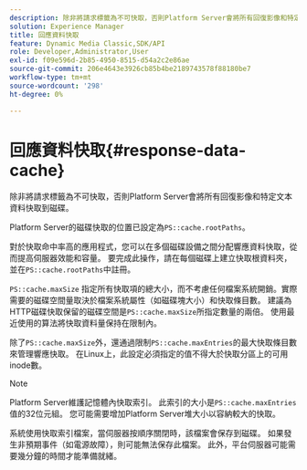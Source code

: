 ```yaml
---
description: 除非將請求標籤為不可快取，否則Platform Server會將所有回復影像和特定文本資料快取到磁碟。
solution: Experience Manager
title: 回應資料快取
feature: Dynamic Media Classic,SDK/API
role: Developer,Administrator,User
exl-id: f09e596d-2b85-4950-8515-d54a2c2e86ae
source-git-commit: 206e4643e3926cb85b4be2189743578f88180be7
workflow-type: tm+mt
source-wordcount: '298'
ht-degree: 0%

---
```


# 回應資料快取{#response-data-cache}

除非將請求標籤為不可快取，否則Platform Server會將所有回復影像和特定文本資料快取到磁碟。

Platform Server的磁碟快取的位置已設定為`PS::cache.rootPaths`。

對於快取命中率高的應用程式，您可以在多個磁碟設備之間分配響應資料快取，從而提高伺服器效能和容量。 要完成此操作，請在每個磁碟上建立快取根資料夾，並在`PS::cache.rootPaths`中註冊。

`PS::cache.maxSize` 指定所有快取項的總大小，而不考慮任何檔案系統開銷。實際需要的磁碟空間量取決於檔案系統屬性（如磁碟塊大小）和快取條目數。 建議為HTTP磁碟快取保留的磁碟空間是`PS::cache.maxSize`所指定數量的兩倍。 使用最近使用的算法將快取資料量保持在限制內。

除了`PS::cache.maxSize`外，還通過限制`PS::cache.maxEntries`的最大快取條目數來管理響應快取。 在Linux上，此設定必須指定的值不得大於快取分區上的可用inode數。

>[!NOTE]
>
>Platform Server維護記憶體內快取索引。 此索引的大小是`PS::cache.maxEntries`值的32位元組。 您可能需要增加Platform Server堆大小以容納較大的快取。

系統使用快取索引檔案，當伺服器按順序關閉時，該檔案會保存到磁碟。 如果發生非預期事件（如電源故障），則可能無法保存此檔案。 此外，平台伺服器可能需要幾分鐘的時間才能準備就緒。
